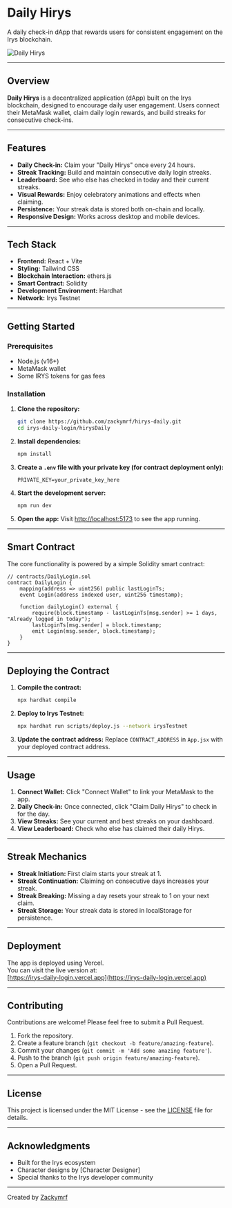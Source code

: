 # Daily Hirys

A daily check-in dApp that rewards users for consistent engagement on the Irys blockchain.

![Daily Hirys](https://img.shields.io/badge/Daily-Hirys-7E46F2?style=for-the-badge&logo=ethereum)

---

## Overview

**Daily Hirys** is a decentralized application (dApp) built on the Irys blockchain, designed to encourage daily user engagement. Users connect their MetaMask wallet, claim daily login rewards, and build streaks for consecutive check-ins.

---

## Features

- **Daily Check-in:** Claim your "Daily Hirys" once every 24 hours.
- **Streak Tracking:** Build and maintain consecutive daily login streaks.
- **Leaderboard:** See who else has checked in today and their current streaks.
- **Visual Rewards:** Enjoy celebratory animations and effects when claiming.
- **Persistence:** Your streak data is stored both on-chain and locally.
- **Responsive Design:** Works across desktop and mobile devices.

---

## Tech Stack

- **Frontend:** React + Vite
- **Styling:** Tailwind CSS
- **Blockchain Interaction:** ethers.js
- **Smart Contract:** Solidity
- **Development Environment:** Hardhat
- **Network:** Irys Testnet

---

## Getting Started

### Prerequisites

- Node.js (v16+)
- MetaMask wallet
- Some IRYS tokens for gas fees

### Installation

1. **Clone the repository:**
   ```bash
   git clone https://github.com/zackymrf/hirys-daily.git
   cd irys-daily-login/hirysDaily
   ```

2. **Install dependencies:**
   ```bash
   npm install
   ```

3. **Create a `.env` file with your private key (for contract deployment only):**
   ```
   PRIVATE_KEY=your_private_key_here
   ```

4. **Start the development server:**
   ```bash
   npm run dev
   ```

5. **Open the app:**
   Visit [http://localhost:5173](http://localhost:5173) to see the app running.

---

## Smart Contract

The core functionality is powered by a simple Solidity smart contract:

```solidity
// contracts/DailyLogin.sol
contract DailyLogin {
    mapping(address => uint256) public lastLoginTs;
    event Login(address indexed user, uint256 timestamp);

    function dailyLogin() external {
        require(block.timestamp - lastLoginTs[msg.sender] >= 1 days, "Already logged in today");
        lastLoginTs[msg.sender] = block.timestamp;
        emit Login(msg.sender, block.timestamp);
    }
}
```

---

## Deploying the Contract

1. **Compile the contract:**
   ```bash
   npx hardhat compile
   ```

2. **Deploy to Irys Testnet:**
   ```bash
   npx hardhat run scripts/deploy.js --network irysTestnet
   ```

3. **Update the contract address:**
   Replace `CONTRACT_ADDRESS` in `App.jsx` with your deployed contract address.

---

## Usage

1. **Connect Wallet:** Click "Connect Wallet" to link your MetaMask to the app.
2. **Daily Check-in:** Once connected, click "Claim Daily Hirys" to check in for the day.
3. **View Streaks:** See your current and best streaks on your dashboard.
4. **View Leaderboard:** Check who else has claimed their daily Hirys.

---

## Streak Mechanics

- **Streak Initiation:** First claim starts your streak at 1.
- **Streak Continuation:** Claiming on consecutive days increases your streak.
- **Streak Breaking:** Missing a day resets your streak to 1 on your next claim.
- **Streak Storage:** Your streak data is stored in localStorage for persistence.

---

## Deployment

The app is deployed using Vercel.  
You can visit the live version at:  
[https://irys-daily-login.vercel.app](https://irys-daily-login.vercel.app)

---

## Contributing

Contributions are welcome! Please feel free to submit a Pull Request.

1. Fork the repository.
2. Create a feature branch (`git checkout -b feature/amazing-feature`).
3. Commit your changes (`git commit -m 'Add some amazing feature'`).
4. Push to the branch (`git push origin feature/amazing-feature`).
5. Open a Pull Request.

---

## License

This project is licensed under the MIT License - see the [LICENSE](LICENSE) file for details.

---

## Acknowledgments

- Built for the Irys ecosystem
- Character designs by [Character Designer]
- Special thanks to the Irys developer community

---

Created by [Zackymrf](https://github.com/zackymrf)